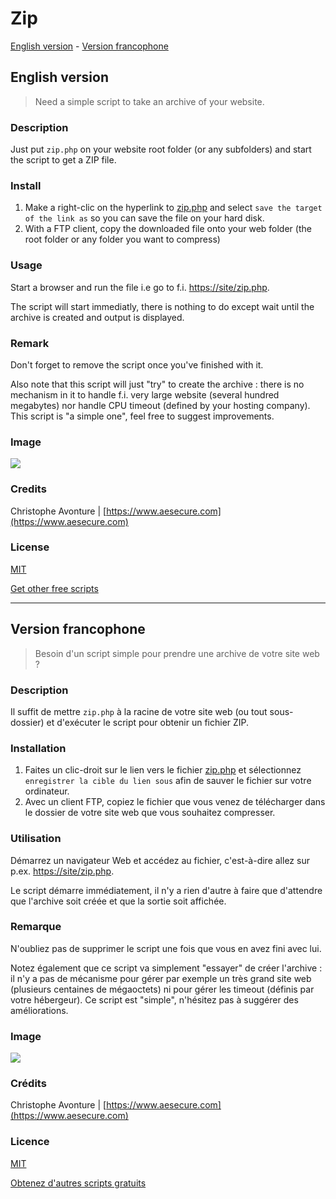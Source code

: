 # Zip

[English version](#english-version) - [Version francophone](#version-francophone)

## English version

> Need a simple script to take an archive of your website.

### Description

Just put `zip.php` on your website root folder (or any subfolders) and start the script to get a ZIP file.

### Install

1. Make a right-clic on the hyperlink to [zip.php](https://raw.githubusercontent.com/cavo789/joomla_free/master/src/zip/zip.php) and select `save the target of the link as` so you can save the file on your hard disk.
2. With a FTP client, copy the downloaded file onto your web folder (the root folder or any folder you want to compress)

### Usage

Start a browser and run the file i.e go to f.i. [https://site/zip.php](https://site/zip.php).

The script will start immediatly, there is nothing to do except wait until the archive is created and output is displayed.

### Remark

Don't forget to remove the script once you've finished with it.

Also note that this script will just "try" to create the archive : there is no mechanism in it to handle f.i. very large website (several hundred megabytes) nor handle CPU timeout (defined by your hosting company). This script is "a simple one", feel free to suggest improvements.

### Image

<img src="https://github.com/cavo789/joomla_free/blob/master/src/zip/result.png" />

### Credits

Christophe Avonture | [https://www.aesecure.com](https://www.aesecure.com)

### License

[MIT](LICENSE)

[Get other free scripts](https://github.com/cavo789/joomla_free)

---

## Version francophone

> Besoin d'un script simple pour prendre une archive de votre site web ?

### Description

Il suffit de mettre `zip.php` à la racine de votre site web (ou tout sous-dossier) et d'exécuter le script pour obtenir un fichier ZIP.

### Installation

1. Faites un clic-droit sur le lien vers le fichier [zip.php](https://raw.githubusercontent.com/cavo789/joomla_free/master/src/zip/zip.php) et sélectionnez `enregistrer la cible du lien sous` afin de sauver le fichier sur votre ordinateur.
2. Avec un client FTP, copiez le fichier que vous venez de télécharger dans le dossier de votre site web que vous souhaitez compresser.

### Utilisation

Démarrez un navigateur Web et accédez au fichier, c'est-à-dire allez sur p.ex. [https://site/zip.php](https://site/zip.php).

Le script démarre immédiatement, il n'y a rien d'autre à faire que d'attendre que l'archive soit créée et que la sortie soit affichée.

### Remarque

N'oubliez pas de supprimer le script une fois que vous en avez fini avec lui.

Notez également que ce script va simplement "essayer" de créer l'archive : il n'y a pas de mécanisme pour gérer par exemple un très grand site web (plusieurs centaines de mégaoctets) ni pour gérer les timeout (définis par votre hébergeur). Ce script est "simple", n'hésitez pas à suggérer des améliorations.

### Image

<img src="https://github.com/cavo789/joomla_free/blob/master/src/zip/result.png" />

### Crédits

Christophe Avonture | [https://www.aesecure.com](https://www.aesecure.com)

### Licence

[MIT](LICENSE)

[Obtenez d'autres scripts gratuits](https://github.com/cavo789/joomla_free)
